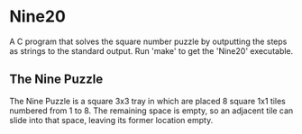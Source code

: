 # Nine20
A C program that solves the square number puzzle by outputting the steps as strings to the standard output. Run 'make' to get the 'Nine20' executable.

## The Nine Puzzle
The Nine Puzzle is a square 3x3 tray in which are placed 8 square 1x1
tiles numbered from 1 to 8.  The remaining space is empty, so an adjacent tile
can slide into that space, leaving its former location empty.
